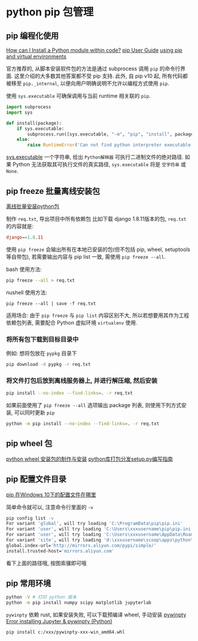 # python pip 包管理

## pip 编程化使用

[How can I Install a Python module within code?](https://stackoverflow.com/questions/12332975/how-can-i-install-a-python-module-within-code)
[pip User Guide](https://pip.pypa.io/en/latest/user_guide/#using-pip-from-your-program)
[using pip and virtual environments](https://packaging.python.org/en/latest/guides/installing-using-pip-and-virtual-environments/)

官方推荐的, 从脚本安装软件包的方法是通过 subprocess 调用 `pip` 的命令行界面.
这里介绍的大多数其他答案都不受 pip 支持.
此外, 自 pip v10 起, 所有代码都被移至 `pip._internal`,
以便向用户明确说明不允许以编程方式使用 `pip`.

使用 `sys.executable` 可确保调用与当前 runtime 相关联的 `pip`.

```python
import subprocess
import sys

def install(package):
    if sys.executable:
        subprocess.run([sys.executable, "-m", "pip", "install", package], check=True)
    else:
        raise RuntimeError('Can not find python interpreter executable')
```

[sys.executable](https://docs.python.org/3/library/sys.html#sys.executable)
一个字符串, 给出 `Python解释器` 可执行二进制文件的绝对路径.
如果 Python 无法获取其可执行文件的真实路径, `sys.executable` 将是 `空字符串` 或 `None`.

## pip freeze 批量离线安装包

[离线批量安装python包](https://zhuanlan.zhihu.com/p/528753336)

制作 `req.txt`, 导出项目中所有依赖包
比如下载 django 1.8.11版本的包, `req.txt` 的内容就是:

```conf
django==1.8.11
```

使用 `pip freeze` 会输出所有在本地已安装的包(但不包括 pip, wheel, setuptools 等自带包),
若需要输出内容与 pip list 一致, 需使用 `pip freeze --all`.

bash 使用方法:

```bash
pip freeze --all > req.txt
```

nushell 使用方法:

```nu
pip freeze --all | save -f req.txt 
```

适用场合:
由于 `pip freeze` 与 `pip list` 内容区别不大,
所以若想要用其作为工程依赖包列表, 需要配合 Python 虚拟环境 `virtualenv` 使用.

### 将所有包下载到目标目录中

例如: 想将包放在 `pypkg` 目录下

```bash
pip download -d pypkg -r req.txt
```

### 将文件打包后放到离线服务器上, 并进行解压缩, 然后安装

```bash
pip install --no-index --find-links=. -r req.txt
```

如果前面使用了 `pip freeze --all` 选项输出 package 列表,
则使用下列方式安装, 可以同时更新 `pip`

```bash
python -m pip install --no-index --find-links=. -r req.txt
```

## pip wheel 包

[python wheel 安装包的制作与安装](https://zhuanlan.zhihu.com/p/354110980)
[python库打包分发setup.py编写指南](http://www.coolpython.net/python_senior/project/op_py_setup_install.html)

## pip 配置文件目录

[pip 在Windows 10下的配置文件在哪里](https://zhuanlan.zhihu.com/p/113905629)

简单命令就可以, 注意命令行里面的 `-v`

```bash
pip config list -v
For variant 'global', will try loading 'C:\ProgramData\pip\pip.ini'
For variant 'user', will try loading 'C:\Users\xxxusername\pip\pip.ini'
For variant 'user', will try loading 'C:\Users\xxxusername\AppData\Roaming\pip\pip.ini'
For variant 'site', will try loading 'd:\xxxusername\scoop\apps\python\current\pip.ini'
global.index-url='http://mirrors.aliyun.com/pypi/simple/'
install.trusted-host='mirrors.aliyun.com'
```

看下上面的路径哦, 按图索骥即可哦

## pip 常用环境

```bash
python -V # 打印 python 版本
python -m pip install numpy scipy matplotlib jupyterlab
```

`pywinpty` 依赖 rust, 如果安装失败, 可以下载预编译 wheel, 手动安装
[pywinpty](https://pypi.org/project/pywinpty/#files)
[Error installing Jupyter & pywinpty (Python)](https://stackoverflow.com/questions/51260909/error-installing-jupyter-pywinpty-python)

```bash
pip install c:/xxx/pywinpty-xxx-win_amd64.whl
```
